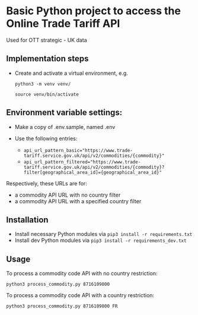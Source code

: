 # Basic Python project to access the Online Trade Tariff API

Used for OTT strategic - UK data

## Implementation steps

- Create and activate a virtual environment, e.g.

  `python3 -m venv venv/`

  `source venv/bin/activate`

## Environment variable settings:

- Make a copy of .env.sample, named .env

- Use the following entries:
  - ```api_url_pattern_basic="https://www.trade-tariff.service.gov.uk/api/v2/commodities/{commodity}"```
  - ```api_url_pattern_filtered="https://www.trade-tariff.service.gov.uk/api/v2/commodities/{commodity}?filter[geographical_area_id]={geographical_area_id}"```

Respectively, these URLs are for:

- a commodity API URL with no country filter
- a commodity API URL with a specified country filter


## Installation

- Install necessary Python modules via `pip3 install -r requirements.txt`
- Install dev Python modules via `pip3 install -r requirements_dev.txt`

## Usage

To process a commodity code API with no country restriction:

`python3 process_commodity.py 8716109800`

To process a commodity code API with a country restriction:

`python3 process_commodity.py 8716109800 FR`

